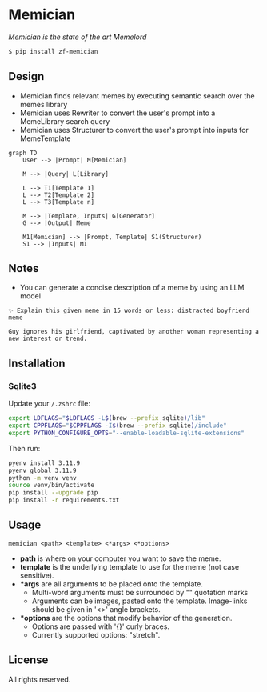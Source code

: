 # Memician

*Memician is the state of the art Memelord*

```bash
$ pip install zf-memician
```

## Design

* Memician finds relevant memes by executing semantic search over the memes library
* Memician uses Rewriter to convert the user's prompt into a MemeLibrary search query
* Memician uses Structurer to convert the user's prompt into inputs for MemeTemplate

```mermaid
graph TD
    User --> |Prompt| M[Memician]

    M --> |Query| L[Library]

    L --> T1[Template 1]
    L --> T2[Template 2]
    L --> T3[Template n]

    M --> |Template, Inputs| G[Generator]
    G --> |Output| Meme

    M1[Memician] --> |Prompt, Template| S1(Structurer)
    S1 --> |Inputs| M1
```

## Notes

* You can generate a concise description of a meme by using an LLM model


```
✨ Explain this given meme in 15 words or less: distracted boyfriend meme

Guy ignores his girlfriend, captivated by another woman representing a new interest or trend.
```

## Installation

### Sqlite3

Update your `/.zshrc` file:

```bash
export LDFLAGS="$LDFLAGS -L$(brew --prefix sqlite)/lib"
export CPPFLAGS="$CPPFLAGS -I$(brew --prefix sqlite)/include"
export PYTHON_CONFIGURE_OPTS="--enable-loadable-sqlite-extensions"
```

Then run:

```bash
pyenv install 3.11.9
pyenv global 3.11.9
python -m venv venv
source venv/bin/activate
pip install --upgrade pip
pip install -r requirements.txt
```

## Usage

```console
memician <path> <template> <*args> <*options>
```

- __path__ is where on your computer you want to save the meme.
- __template__ is the underlying template to use for the meme (not case sensitive).
- __\*args__ are all arguments to be placed onto the template.
  - Multi-word arguments must be surrounded by "" quotation marks
  - Arguments can be images, pasted onto the template. Image-links should be given in '<>' angle brackets.
- __\*options__ are the options that modify behavior of the generation.
  - Options are passed with '{}' curly braces.
  - Currently supported options: "stretch".

## License

All rights reserved.